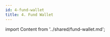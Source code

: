 ```yaml
---
id: 4-fund-wallet
title: 4. Fund Wallet
---
```


import Content from '../shared/fund-wallet.md';

<Content />
